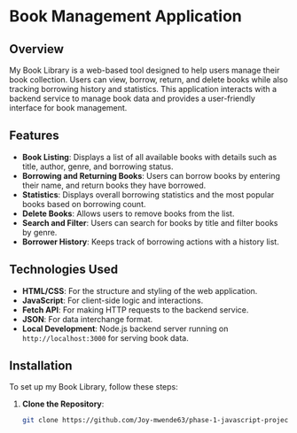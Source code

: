 # Book Management Application

## Overview

My Book Library is a web-based tool designed to help users manage their book collection. Users can view, borrow, return, and delete books while also tracking borrowing history and statistics. This application interacts with a backend service to manage book data and provides a user-friendly interface for book management.

## Features

- **Book Listing**: Displays a list of all available books with details such as title, author, genre, and borrowing status.
- **Borrowing and Returning Books**: Users can borrow books by entering their name, and return books they have borrowed.
- **Statistics**: Displays overall borrowing statistics and the most popular books based on borrowing count.
- **Delete Books**: Allows users to remove books from the list.
- **Search and Filter**: Users can search for books by title and filter books by genre.
- **Borrower History**: Keeps track of borrowing actions with a history list.

## Technologies Used

- **HTML/CSS**: For the structure and styling of the web application.
- **JavaScript**: For client-side logic and interactions.
- **Fetch API**: For making HTTP requests to the backend service.
- **JSON**: For data interchange format.
- **Local Development**: Node.js backend server running on `http://localhost:3000` for serving book data.

## Installation

To set up my Book Library, follow these steps:

1. **Clone the Repository**:
   ```bash
   git clone https://github.com/Joy-mwende63/phase-1-javascript-project-mode.git
